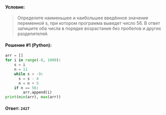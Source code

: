 #### Условие:

> Определите наименьшее и наибольшее введённое значение переменной s, при котором программа выведет число 56. 
> В ответ запишите оба числа в порядке возрастания без пробелов и других разделителей.

#### Решение #1 (Python):
```python
arr = []
for i in range(-8, 1000):
    s = i
    n = 11
    while s > -9:
      s = s - 4
      n = n + 5
    if n == 56:
        arr.append(i)
print(min(arr), max(arr))
```

#### Ответ: `2427`
